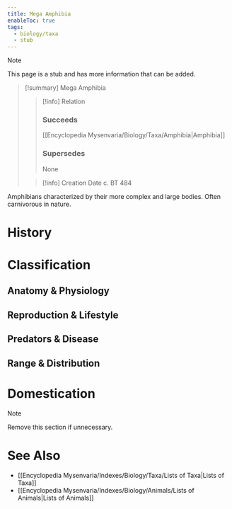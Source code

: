 ```yaml
---
title: Mega Amphibia
enableToc: true
tags:
  - biology/taxa
  - stub
---
```


> [!note]
> This page is a stub and has more information that can be added.

> [!summary] Mega Amphibia
> > [!info] Relation
> > ### Succeeds
> > [[Encyclopedia Mysenvaria/Biology/Taxa/Amphibia|Amphibia]]
> > ### Supersedes
> > None
>
> > [!info] Creation Date
> > c. BT 484

Amphibians characterized by their more complex and large bodies. Often carnivorous in nature.
# History

# Classification
## Anatomy & Physiology

## Reproduction & Lifestyle

## Predators & Disease

## Range & Distribution

# Domestication

> [!note]
> Remove this section if unnecessary.
# See Also
- [[Encyclopedia Mysenvaria/Indexes/Biology/Taxa/Lists of Taxa|Lists of Taxa]]
- [[Encyclopedia Mysenvaria/Indexes/Biology/Animals/Lists of Animals|Lists of Animals]]